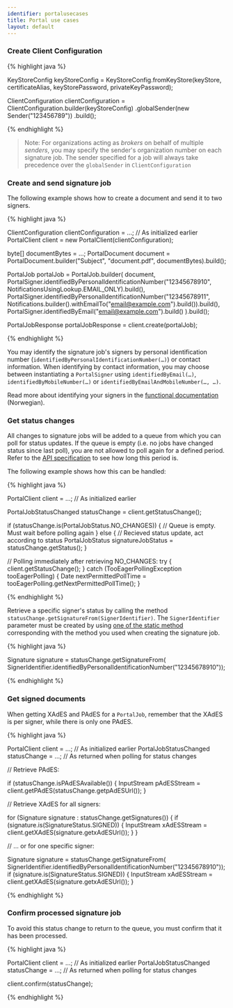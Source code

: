 ```yaml
---
identifier: portalusecases
title: Portal use cases
layout: default
---
```


<h3 id="uc07">Create Client Configuration</h3>

{% highlight java %}

KeyStoreConfig keyStoreConfig = KeyStoreConfig.fromKeyStore(keyStore,
        certificateAlias, keyStorePassword, privateKeyPassword);

ClientConfiguration clientConfiguration = ClientConfiguration.builder(keyStoreConfig)
        .globalSender(new Sender("123456789"))
        .build();

{% endhighlight %}

> Note: For organizations acting as *brokers* on behalf of multiple *senders*, you may specify the sender's organization number on each signature job. The sender specified for a job will always take precedence over the `globalSender` in `ClientConfiguration`

<h3 id="uc08">Create and send signature job</h3>

The following example shows how to create a document and send it to two signers.

{% highlight java %}

ClientConfiguration clientConfiguration = ...; // As initialized earlier
PortalClient client = new PortalClient(clientConfiguration);

byte[] documentBytes = ...;
PortalDocument document = PortalDocument.builder("Subject", "document.pdf", documentBytes).build();

PortalJob portalJob = PortalJob.builder(
        document,
        PortalSigner.identifiedByPersonalIdentificationNumber("12345678910",
                NotificationsUsingLookup.EMAIL_ONLY).build(),
        PortalSigner.identifiedByPersonalIdentificationNumber("12345678911",
                Notifications.builder().withEmailTo("email@example.com").build()).build(),
        PortalSigner.identifiedByEmail("email@example.com").build()
).build();

PortalJobResponse portalJobResponse = client.create(portalJob);

{% endhighlight %}

You may identify the signature job's signers by personal identification number (`identifiedByPersonalIdentificationNumber(…)`) or contact information. When identifying by contact information, you may choose between instantiating a `PortalSigner` using `identifiedByEmail(…)`, `identifiedByMobileNumber(…)` or `identifiedByEmailAndMobileNumber(…, …)`.

Read more about identifying your signers in the [functional documentation](http://digipost.github.io/signature-api-specification/v1.0/#kontaktinfo) (Norwegian).


<h3 id="uc09">Get status changes</h3>

All changes to signature jobs will be added to a queue from which you can poll for status updates. If the queue is empty (i.e. no jobs have changed status since last poll), you are not allowed to poll again for a defined period. Refer to the [API specification](https://github.com/digipost/signature-api-specification/blob/master/README.md#hvor-ofte-skal-du-polle) to see how long this period is.

The following example shows how this can be handled:

{% highlight java %}

PortalClient client = ...; // As initialized earlier

PortalJobStatusChanged statusChange = client.getStatusChange();

if (statusChange.is(PortalJobStatus.NO_CHANGES)) {
    // Queue is empty. Must wait before polling again
} else {
    // Recieved status update, act according to status
    PortalJobStatus signatureJobStatus = statusChange.getStatus();
}

// Polling immediately after retrieving NO_CHANGES:
try {
    client.getStatusChange();
} catch (TooEagerPollingException tooEagerPolling) {
    Date nextPermittedPollTime = tooEagerPolling.getNextPermittedPollTime();
}

{% endhighlight %}

Retrieve a specific signer's status by calling the method `statusChange.getSignatureFrom(SignerIdentifier)`. The `SignerIdentifier` parameter must be created by using [one of the static method](https://javadoc.io/page/no.digipost.signature/signature-api-client-java/latest/no/digipost/signature/client/portal/SignerIdentifier.html) corresponding with the method you used when creating the signature job.

{% highlight java %}

Signature signature = statusChange.getSignatureFrom(
    SignerIdentifier.identifiedByPersonalIdentificationNumber("12345678910"));

{% endhighlight %}

<h3 id="uc10">Get signed documents</h3>

When getting XAdES and PAdES for a `PortalJob`, remember that the XAdES is per signer, while there is only one PAdES. 

{% highlight java %}

PortalClient client = ...; // As initialized earlier
PortalJobStatusChanged statusChange = ...; // As returned when polling for status changes

// Retrieve PAdES:

if (statusChange.isPAdESAvailable()) {
    InputStream pAdESStream = client.getPAdES(statusChange.getpAdESUrl());
}

// Retrieve XAdES for all signers:

for (Signature signature : statusChange.getSignatures()) {
    if (signature.is(SignatureStatus.SIGNED)) {
        InputStream xAdESStream = client.getXAdES(signature.getxAdESUrl());
    }
}

// … or for one specific signer:

Signature signature = statusChange.getSignatureFrom(
    SignerIdentifier.identifiedByPersonalIdentificationNumber("12345678910"));
if (signature.is(SignatureStatus.SIGNED)) {
    InputStream xAdESStream = client.getXAdES(signature.getxAdESUrl());
}

{% endhighlight %}

<h3 id="uc11">Confirm processed signature job</h3>

To avoid this status change to return to the queue, you must confirm that it has been processed.

{% highlight java %}

PortalClient client = ...; // As initialized earlier
PortalJobStatusChanged statusChange = ...; // As returned when polling for status changes

client.confirm(statusChange);

{% endhighlight %}